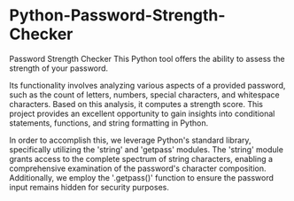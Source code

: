 # Python-Password-Strength-Checker
Password Strength Checker
This Python tool offers the ability to assess the strength of your password.

Its functionality involves analyzing various aspects of a provided password, such as the count of letters, numbers, special characters, and whitespace characters. Based on this analysis, it computes a strength score. This project provides an excellent opportunity to gain insights into conditional statements, functions, and string formatting in Python.

In order to accomplish this, we leverage Python's standard library, specifically utilizing the 'string' and 'getpass' modules. The 'string' module grants access to the complete spectrum of string characters, enabling a comprehensive examination of the password's character composition. Additionally, we employ the '.getpass()' function to ensure the password input remains hidden for security purposes.
